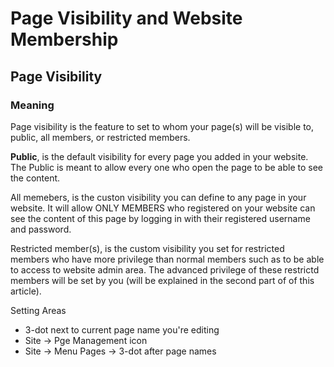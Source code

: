 # Page Visibility and Website Membership

## Page Visibility

### Meaning
Page visibility is the feature to set to whom your page(s) will be visible to, public, all members, or restricted members.

**Public**, is the default visibility for every page you added in your website. The Public is meant to allow every one who open the page to be able to see the content.

All memebers, is the custon visibility you can define to any page in your website. It will allow ONLY MEMBERS who registered on your website can see the content of this page by logging in with their registered username and password.

Restricted member(s), is the custom visibility you set for restricted members who have more privilege than normal members such as to be able to access to website admin area. The advanced privilege of these restrictd members will be set by you (will be explained in the second part of of this article).

Setting Areas
- 3-dot next to current page name you're editing
- Site -> Pge Management icon
- Site -> Menu Pages -> 3-dot after page names



